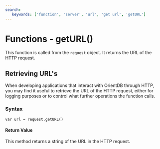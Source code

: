 ```yaml
---
search:
   keywords: ['function', 'server', 'url', 'get url', 'getURL']
---
```


# Functions - getURL()

This function is called from the `request` object.  It returns the URL of the HTTP request.

## Retrieving URL's

When developing applications that interact with OrientDB through HTTP, you may find it useful to retrieve the URL of the HTTP request, either for logging purposes or to control what further operations the function calls.

### Syntax

```
var url = request.getURL()
```

#### Return Value

This method returns a string of the URL in the HTTP request.
